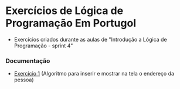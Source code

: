 
# Exercícios de Lógica de Programação Em Portugol


- Exercícios criados durante as aulas de "Introdução a Lógica de Programação - sprint 4"
###


 ### Documentação

- [Exercicio 1](https://link-da-documentação) (Algoritmo para inserir e mostrar na tela o endereço da pessoa)
